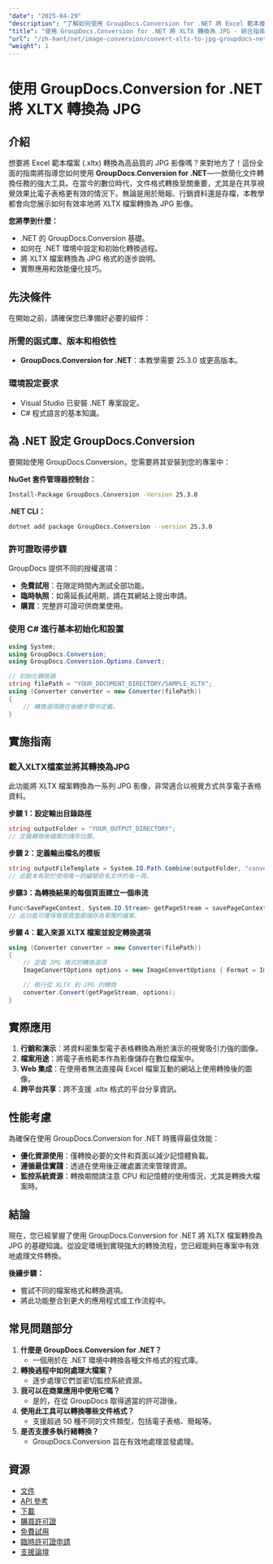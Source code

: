 ```yaml
---
"date": "2025-04-29"
"description": "了解如何使用 GroupDocs.Conversion for .NET 將 Excel 範本檔案 (XLTX) 轉換為高品質的 JPG 影像。本指南涵蓋設定、實施和實際應用。"
"title": "使用 GroupDocs.Conversion for .NET 將 XLTX 轉換為 JPG - 綜合指南"
"url": "/zh-hant/net/image-conversion/convert-xltx-to-jpg-groupdocs-net/"
"weight": 1
---
```


# 使用 GroupDocs.Conversion for .NET 將 XLTX 轉換為 JPG

## 介紹

想要將 Excel 範本檔案 (.xltx) 轉換為高品質的 JPG 影像嗎？來對地方了！這份全面的指南將指導您如何使用 **GroupDocs.Conversion for .NET**—一款簡化文件轉換任務的強大工具。在當今的數位時代，文件格式轉換至關重要，尤其是在共享視覺效果比電子表格更有效的情況下。無論是用於簡報、行銷資料還是存檔，本教學都會向您展示如何有效率地將 XLTX 檔案轉換為 JPG 影像。

**您將學到什麼：**
- .NET 的 GroupDocs.Conversion 基礎。
- 如何在 .NET 環境中設定和初始化轉換過程。
- 將 XLTX 檔案轉換為 JPG 格式的逐步說明。
- 實際應用和效能優化技巧。

## 先決條件

在開始之前，請確保您已準備好必要的組件：

### 所需的函式庫、版本和相依性
- **GroupDocs.Conversion for .NET**：本教學需要 25.3.0 或更高版本。

### 環境設定要求
- Visual Studio 已安裝 .NET 專案設定。
- C# 程式語言的基本知識。

## 為 .NET 設定 GroupDocs.Conversion

要開始使用 GroupDocs.Conversion，您需要將其安裝到您的專案中：

**NuGet 套件管理器控制台：**
```bash
Install-Package GroupDocs.Conversion -Version 25.3.0
```

**\.NET CLI：**
```bash
dotnet add package GroupDocs.Conversion --version 25.3.0
```

### 許可證取得步驟
GroupDocs 提供不同的授權選項：
- **免費試用**：在限定時間內測試全部功能。
- **臨時執照**：如需延長試用期，請在其網站上提出申請。
- **購買**：完整許可證可供商業使用。

### 使用 C# 進行基本初始化和設置
```csharp
using System;
using GroupDocs.Conversion;
using GroupDocs.Conversion.Options.Convert;

// 初始化轉換器
string filePath = "YOUR_DOCUMENT_DIRECTORY/SAMPLE_XLTX";
using (Converter converter = new Converter(filePath))
{
    // 轉換選項將在後續步驟中定義。
}
```

## 實施指南

### 載入XLTX檔案並將其轉換為JPG
此功能將 XLTX 檔案轉換為一系列 JPG 影像，非常適合以視覺方式共享電子表格資料。

**步驟 1：設定輸出目錄路徑**
```csharp
string outputFolder = "YOUR_OUTPUT_DIRECTORY";
// 定義轉換後檔案的儲存位置。
```

**步驟 2：定義輸出檔名的模板**
```csharp
string outputFileTemplate = System.IO.Path.Combine(outputFolder, "converted-page-{0}.jpg");
// 此範本有助於使用唯一的編號命名文件的每一頁。
```

**步驟3：為轉換結果的每個頁面建立一個串流**
```csharp
Func<SavePageContext, System.IO.Stream> getPageStream = savePageContext => new System.IO.FileStream(System.String.Format(outputFileTemplate, savePageContext.Page), System.IO.FileMode.Create);
// 此功能可確保每個頁面都儲存為單獨的檔案。
```

**步驟 4：載入來源 XLTX 檔案並設定轉換選項**
```csharp
using (Converter converter = new Converter(filePath))
{
    // 定義 JPG 格式的轉換選項
    ImageConvertOptions options = new ImageConvertOptions { Format = ImageFileType.Jpg };

    // 執行從 XLTX 到 JPG 的轉換
    converter.Convert(getPageStream, options);
}
```

## 實際應用
1. **行銷和演示**：將資料密集型電子表格轉換為用於演示的視覺吸引力強的圖像。
2. **檔案用途**：將電子表格範本作為影像儲存在數位檔案中。
3. **Web 集成**：在使用者無法直接與 Excel 檔案互動的網站上使用轉換後的圖像。
4. **跨平台共享**：跨不支援 .xltx 格式的平台分享資訊。

## 性能考慮
為確保在使用 GroupDocs.Conversion for .NET 時獲得最佳效能：
- **優化資源使用**：僅轉換必要的文件和頁面以減少記憶體負載。
- **遵循最佳實踐**：透過在使用後正確處置流來管理資源。
- **監控系統資源**：轉換期間請注意 CPU 和記憶體的使用情況，尤其是轉換大檔案時。

## 結論
現在，您已經掌握了使用 GroupDocs.Conversion for .NET 將 XLTX 檔案轉換為 JPG 的基礎知識。從設定環境到實現強大的轉換流程，您已經能夠在專案中有效地處理文件轉換。

**後續步驟：**
- 嘗試不同的檔案格式和轉換選項。
- 將此功能整合到更大的應用程式或工作流程中。

## 常見問題部分
1. **什麼是 GroupDocs.Conversion for .NET？**
   - 一個用於在 .NET 環境中轉換各種文件格式的程式庫。
2. **轉換過程中如何處理大檔案？**
   - 逐步處理它們並密切監控系統資源。
3. **我可以在商業應用中使用它嗎？**
   - 是的，在從 GroupDocs 取得適當的許可證後。
4. **使用此工具可以轉換哪些文件格式？**
   - 支援超過 50 種不同的文件類型，包括電子表格、簡報等。
5. **是否支援多執行緒轉換？**
   - GroupDocs.Conversion 旨在有效地處理並發處理。

## 資源
- [文件](https://docs.groupdocs.com/conversion/net/)
- [API 參考](https://reference.groupdocs.com/conversion/net/)
- [下載](https://releases.groupdocs.com/conversion/net/)
- [購買許可證](https://purchase.groupdocs.com/buy)
- [免費試用](https://releases.groupdocs.com/conversion/net/)
- [臨時許可證申請](https://purchase.groupdocs.com/temporary-license/)
- [支援論壇](https://forum.groupdocs.com/c/conversion/10)